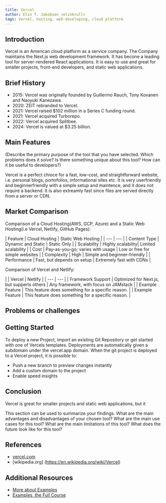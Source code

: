 ```yaml
---
title: Vercel
author: Elin T. Jakobsen <elinkrull>
tags: Vercel, hosting, web-developing, cloud platform
---
```


## Introduction

Vercel is an American cloud platform as a service company. The Company maintains the Next.js web development framework. It has becone a leading tool for server-rendered React applications. It is easy to use and great for smaller projects, front-end developers, and static web applications.

## Brief History

- 2015: Vercel was originally founded by Guillermo Rauch, Tony Kovanen and Naoyuki Kanezawa.
- 2020: ZEIT rebranded to Vercel.
- 2021: Vercel raised $102 million in a Series C funding round.
- 2021: Vercel acquired Turborepo.
- 2022: Vercel acquired Splitbee.
- 2024: Vercel is valued at $3.25 billion.

## Main Features
(Describe the primary purpose of the tool that you have selected. Which problems does it solve? Is there something unique about this tool? How can it be useful to developers?)

Vercel is a perfect chioce for a fast, low-cost, and straightforward website, i.e. personal blogs, portofolios, informational sites etc. It is very userfriendly and beginnerfriendly with a simple setup and maintence, and it does not require a backend. It is also extreamly fast since files are served directly from a server or CDN.


## Market Comparison

Comparison of a Cloud Hosting(AWS, GCP, Azure) and a Static Web Hosting(i.e Vercel, Netlify, GitHub Pages):

| Feature | Cloud Hosting | Static Web Hosting |
| --- | --- |
| Content Type | Dynamic and Static | Static Only |
| Scalability | Highly scalability| Limited scalability |
| Cost | Pay-as-you-go; varies with usage | Low or free for simple websites |
| Complexity | High | Simple and beginner-friendly |
| Performance | Fast, but depends on setup | Extremely fast with CDNs |


Comparison of Vercel and Netlify:

|      | Vercel | Netlify |
| --- | --- |
| Framework Support | Optimized for Next.js, but supperts others | Any framework, with focus on JAMstack |
| Example Feature | This feature does something for a specific reason. |
| Example Feature | This feature does something for a specific reason. |

## Problems or challenges



## Getting Started

To deploy a new Project, import an existing Git Repository or get started with one of Vercels templates. Deployments are automatically given a subdomain under the vercel.app domain. When the git project is deployed to a Vercel project, it is possible to:
* Push a new branch to preview changes instantly
* Add a custom domain to the project
* Enable speed insights

## Conclusion

Vercel is great for smaller projects and static web applications, but it 

This section can be used to summarize your findings. What are the main advantages and disadvantages of your chosen tool? What are the main use cases for this tool? What are the main limitations of this tool? What does the future look like for this tool?


## References

- [vercel.com](https://vercel.com)
- [wikipedia.org] (https://en.wikipedia.org/wiki/Vercel)

## Additional Resources

- [More about Examples](https://example.com)
- [Examples, the Full Course](https://youtu.be/dQw4w9WgXcQ)

